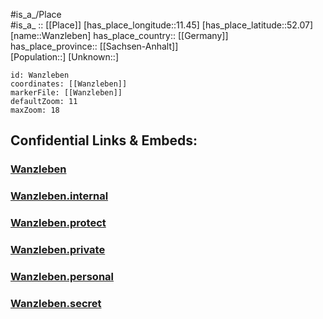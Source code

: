 ﻿---
location: [52.07,11.45] 
mapzoom: [7,12] 
mapmarker: city 
type: City
tags:
- geo/City


SpocWebEntityId: 35445
isDeleted: false
confidential: public

---
#is_a_/Place  
#is_a_ :: [[Place]] 
[has_place_longitude::11.45] 
[has_place_latitude::52.07] 
[name::Wanzleben] 
has_place_country:: [[Germany]]  
has_place_province:: [[Sachsen-Anhalt]]  
[Population::] 
[Unknown::] 


```leaflet
id: Wanzleben
coordinates: [[Wanzleben]] 
markerFile: [[Wanzleben]] 
defaultZoom: 11 
maxZoom: 18
```


## Confidential Links & Embeds: 

### [Wanzleben](/_public/Earth/Continent/Europe/Europe~Central/Germany/Germany~East/Sachsen-Anhalt/counties~SA/Börde/cities~Börde/Wanzleben-Börde/City/Wanzleben.md) 

### [Wanzleben.internal](/_internal/Earth/Continent/Europe/Europe~Central/Germany/Germany~East/Sachsen-Anhalt/counties~SA/Börde/cities~Börde/Wanzleben-Börde/City/Wanzleben.internal.md) 

### [Wanzleben.protect](/_protect/Earth/Continent/Europe/Europe~Central/Germany/Germany~East/Sachsen-Anhalt/counties~SA/Börde/cities~Börde/Wanzleben-Börde/City/Wanzleben.protect.md) 

### [Wanzleben.private](/_private/Earth/Continent/Europe/Europe~Central/Germany/Germany~East/Sachsen-Anhalt/counties~SA/Börde/cities~Börde/Wanzleben-Börde/City/Wanzleben.private.md) 

### [Wanzleben.personal](/_personal/Earth/Continent/Europe/Europe~Central/Germany/Germany~East/Sachsen-Anhalt/counties~SA/Börde/cities~Börde/Wanzleben-Börde/City/Wanzleben.personal.md) 

### [Wanzleben.secret](/_secret/Earth/Continent/Europe/Europe~Central/Germany/Germany~East/Sachsen-Anhalt/counties~SA/Börde/cities~Börde/Wanzleben-Börde/City/Wanzleben.secret.md) 
